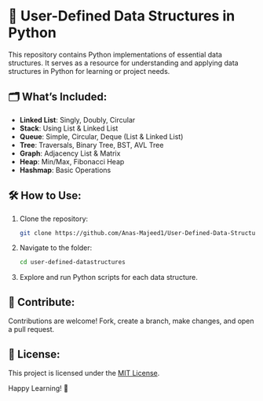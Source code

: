 # 🚀 User-Defined Data Structures in Python

This repository contains Python implementations of essential data structures. It serves as a resource for understanding and applying data structures in Python for learning or project needs.

## 🗂️ What’s Included:
- **Linked List**: Singly, Doubly, Circular
- **Stack**: Using List & Linked List
- **Queue**: Simple, Circular, Deque (List & Linked List)
- **Tree**: Traversals, Binary Tree, BST, AVL Tree
- **Graph**: Adjacency List & Matrix
- **Heap**: Min/Max, Fibonacci Heap
- **Hashmap**: Basic Operations

## 🛠️ How to Use:
1. Clone the repository:
   ```bash
   git clone https://github.com/Anas-Majeed1/User-Defined-Data-Structures-in-Python.git
   ```
2. Navigate to the folder:
   ```bash
   cd user-defined-datastructures
   ```
3. Explore and run Python scripts for each data structure.

## 🤝 Contribute:
Contributions are welcome! Fork, create a branch, make changes, and open a pull request.

## 📜 License:
This project is licensed under the [MIT License](LICENSE).

Happy Learning! 🌟
